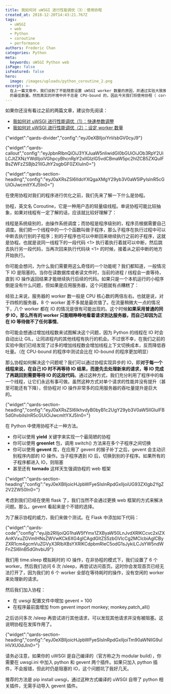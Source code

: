```yaml
---
title: 我如何对 uWSGI 进行性能调优（3）：使用协程
created_at: 2018-12-20T14:43:21.767Z
tags:
  - uWSGI
  - web
  - Python
  - coroutine
  - performance
authors: Frederic Chan
categories: Python
meta:
  keywords: uWSGI Python web
isPage: false
isFeatured: false
hero:
  image: /images/uploads/python_coroutine_2.png
excerpt: >-
  在上一篇文章中，我们谈到了不能随意设置 uWSGI worker 数量的原因，并通过实验大致推算出了在 CPU-bound 的程序中 worker
  的最佳数量。然而真实的环境中并不总是 CPU-bound 的，因此今天我们将使用协程（ coroutine ）来优化 IO-bound 时的情况。
---
```



如果你还没有看过之前的两篇文章，建议你先阅读：

* [我如何对 uWSGI 进行性能调优（1）：快速参数调整](https://blog.admirable.pro/posts/uwsgi-performance-tuning/)
* [我如何对 uWSGI 进行性能调优（2）：设定 worker 数量](https://blog.admirable.pro/posts/uwsgi-performance-tuning-2/)

{"widget":"qards-divider","config":"eyJ0eXBlIjoiYnVsbGV0cyJ9"}

{"widget":"qards-callout","config":"eyJpbnRlbnQiOiJ3YXJuaW5nIiwidGl0bGUiOiJOb3RpY2UiLCJtZXNzYWdlIjoiVGhpcyBhcnRpY2xlIGlzIG5vdCBmaW5pc2hlZCB5ZXQuIFBsZWFzZSBjb21lIGJhY2sgbGF0ZXIuIn0="}

{"widget":"qards-section-heading","config":"eyJ0aXRsZSI6IldoYXQgaXMgY29yb3V0aW5lPyIsInR5cGUiOiJwcmltYXJ5In0="}

在使用协程对我们的程序进行优化之前，我们先来了解一下什么是协程。

协程，英文名 Coroutine，它是一种用户态的轻量级线程。单说协程可能比较抽象，如果对线程有一定了解的话，应该就比较好理解了：

线程是系统级别的，由操作系统调度；而协程是程序级别的，程序员根据需要自己调度。我们把一个线程中的一个个函数叫做子程序，那么子程序在执行过程中可以中断去执行别的子程序；别的子程序也可以中断回来继续执行之前的子程序，这就是协程。也就是说同一线程下的一段代码 <1> 执行着执行着就可以中断，然后跳去执行另一段代码，当再次回来执行代码块 <1> 的时候，接着从之前中断的地方开始执行。

你可能会想问，为什么我们需要用这么奇怪的一个功能呢？我们都知道，一般情况下 IO 是阻塞的。当你在读数据库或者读文件时，当前的进程 / 线程会一直等待，直到 IO 操作返回结果才能继续执行后续的代码。如果只是一个本机运行的小程序倒是没有什么问题，但如果是应用服务器，这个问题就有点糟糕了：

经验上来说，服务器的 worker 数一般是 CPU 核心数的两倍左右。也就是说，对于四核的服务器，8 个 worker 差不多就是最优值了。在流量稍微大一点的情况下，八个 worker 都在 IO 的情况是很有可能出现的。这个时候**如果采用普通的同步 IO，那么所有的 worker 只能眼睁睁地看着请求到达服务器，而自己却因为正在 IO 等待做不了任何事情**。

你可能会想通过增加线程数来试图解决这个问题，因为 Python 的线程在 IO 时会自动出让 GIL，让同进程内的其他线程有执行的机会。不过很不幸，在我们之前的实验中我们已经发现了过多的增加线程数会增加线程上下文切换成本，反而降低吞吐量。（在  CPU-bound 的程序中测试会比在 IO-bound 的程序更加明显）

那么协程如何解决这个问题呢？我们可以通过协程实现异步的 IO，即**对于每一个线程来说，在自己 IO 时不再等待 IO 结果，而是先去处理新来的请求，等 IO 完成了再跳回到需要等待 IO 的这段代码**。通过这种方式，我们充分利用了程序中的每一个线程，让它们永远有事可做。虽然这种方式对单个请求的性能并没有提升（甚至可能还有下降），但协程对 IO 操作非常多的应用服务器的吞吐量提升是巨大的。

{"widget":"qards-section-heading","config":"eyJ0aXRsZSI6IkhvdyB0byB1c2UgY29yb3V0aW5lIGluIFB5dGhvbiIsInR5cGUiOiJwcmltYXJ5In0="}

在 Python 中使用协程不止一种方法。

* 你可以使用 **yield** 关键字来实现一个最简陋的协程
* 你可以使用 **greenlet** 包，调用 switch() 方法来在多个子程序之间切换
* 你可以使用 **gevent** 库，在应用了 gevent 的猴子补丁之后，gevent 会主动识别程序内部的 IO 操作。当子程序遇到 IO 后，切换到别的子程序。如果所有的子程序都进入 IO，则阻塞
* 甚至还有 **tornado** 这样天生强调协程的 web 框架

{"widget":"qards-section-heading","config":"eyJ0eXBlIjoicHJpbWFyeSIsInRpdGxlIjoiUG93ZXIgb2YgZ2V2ZW50In0="}

考虑到我们已经在使用 flask 了，我们当然不会通过更换 web 框架的方式来解决问题。那么，gevent 看起来是个不错的选择。

为了展示协程的威力，我们来做个测试。在 Flask 中添加如下代码：

{"widget":"qards-code","config":"eyJjb2RlIjoiQG1haW5fYmx1ZXByaW50LnJvdXRlKCcvc2xlZXAnKVxuZGVmIHNsZWVwKCk6XG4gICAgdGltZS5zbGVlcCg2MClcbiAgICByZXR1cm4gcmVuZGVyX3RlbXBsYXRlKCdpbmRleC5odG1sJykiLCJsYW5ndWFnZSI6InB5dGhvbiJ9"}

我们用 time.sleep 模拟耗时的 IO 操作，在非协程的模式下，我们设置了 6 个 worker。然后我们访问 6 次 /sleep，再尝试访问首页。这时你会发现首页已经无法打开了，因为我们的 6 个 worker 全部在等待耗时的操作，没有空闲的 worker 来处理新的请求。

然后我们加入协程：

* 在 uwsgi 配置文件中增加 gevent = 100
* 在程序最前面增加 from gevent import monkey; monkey.patch_all()

之后访问多次 /sleep 再尝试进行其他请求，可以发现其他请求并没有被阻塞。这说明协程在发挥作用了。



{"widget":"qards-section-heading","config":"eyJ0eXBlIjoicHJpbWFyeSIsInRpdGxlIjoiTm90aWNlIG9uIHVXU0dJIn0="}

请务必注意，如果你的 uWSGI 是自己编译的（官方称之为 modular build），你需要在 uwsgi.ini 中加入 python 和 gevent 两个插件。如果只加入 python 插件，不会报错，但此时仍是阻塞的 IO，这个问题坑了我好几天。

推荐的方法是 pip install uwsgi，通过这种方式编译的 uWSGI 自带了 python 相关插件，无需手动导入 gevent 插件。
